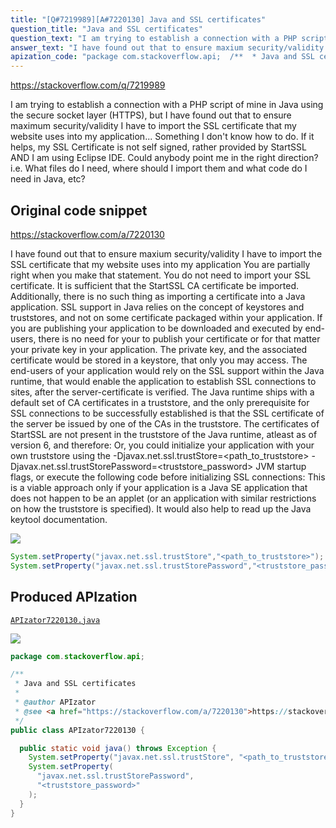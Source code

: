 ```yaml
---
title: "[Q#7219989][A#7220130] Java and SSL certificates"
question_title: "Java and SSL certificates"
question_text: "I am trying to establish a connection with a PHP script of mine in Java using the secure socket layer (HTTPS), but I have found out that to ensure maximum security/validity I have to import the SSL certificate that my website uses into my application... Something I don't know how to do. If it helps, my SSL Certificate is not self signed, rather provided by StartSSL AND I am using Eclipse IDE. Could anybody point me in the right direction? i.e. What files do I need, where should I import them and what code do I need in Java, etc?"
answer_text: "I have found out that to ensure maxium security/validity I have to import the SSL certificate that my website uses into my application You are partially right when you make that statement. You do not need to import your SSL certificate. It is sufficient that the StartSSL CA certificate be imported. Additionally, there is no such thing as importing a certificate into a Java application. SSL support in Java relies on the concept of keystores and truststores, and not on some certificate packaged within your application. If you are publishing your application to be downloaded and executed by end-users, there is no need for your to publish your certificate or for that matter your private key in your application. The private key, and the associated certificate would be stored in a keystore, that only you may access. The end-users of your application would rely on the SSL support within the Java runtime, that would enable the application to establish SSL connections to sites, after the server-certificate is verified. The Java runtime ships with a default set of CA certificates in a truststore, and the only prerequisite for SSL connections to be successfully established is that the SSL certificate of the server be issued by one of the CAs in the truststore. The certificates of StartSSL are not present in the truststore of the Java runtime, atleast as of version 6, and therefore: Or, you could initialize your application with your own truststore using the -Djavax.net.ssl.trustStore=<path_to_truststore> -Djavax.net.ssl.trustStorePassword=<truststore_password> JVM startup flags, or execute the following code before initializing SSL connections: This is a viable approach only if your application is a Java SE application that does not happen to be an applet (or an application with similar restrictions on how the truststore is specified). It would also help to read up the Java keytool documentation."
apization_code: "package com.stackoverflow.api;  /**  * Java and SSL certificates  *  * @author APIzator  * @see <a href=\"https://stackoverflow.com/a/7220130\">https://stackoverflow.com/a/7220130</a>  */ public class APIzator7220130 {    public static void java() throws Exception {     System.setProperty(\"javax.net.ssl.trustStore\", \"<path_to_truststore>\");     System.setProperty(       \"javax.net.ssl.trustStorePassword\",       \"<truststore_password>\"     );   } }"
---
```


https://stackoverflow.com/q/7219989

I am trying to establish a connection with a PHP script of mine in Java using the secure socket layer (HTTPS), but I have found out that to ensure maximum security/validity I have to import the SSL certificate that my website uses into my application... Something I don&#x27;t know how to do.
If it helps, my SSL Certificate is not self signed, rather provided by StartSSL AND I am using Eclipse IDE.
Could anybody point me in the right direction? i.e. What files do I need, where should I import them and what code do I need in Java, etc?



## Original code snippet

https://stackoverflow.com/a/7220130

I have found out that to ensure maxium security/validity I have to import the SSL certificate that my website uses into my application
You are partially right when you make that statement. You do not need to import your SSL certificate. It is sufficient that the StartSSL CA certificate be imported.
Additionally, there is no such thing as importing a certificate into a Java application. SSL support in Java relies on the concept of keystores and truststores, and not on some certificate packaged within your application. If you are publishing your application to be downloaded and executed by end-users, there is no need for your to publish your certificate or for that matter your private key in your application. The private key, and the associated certificate would be stored in a keystore, that only you may access.
The end-users of your application would rely on the SSL support within the Java runtime, that would enable the application to establish SSL connections to sites, after the server-certificate is verified. The Java runtime ships with a default set of CA certificates in a truststore, and the only prerequisite for SSL connections to be successfully established is that the SSL certificate of the server be issued by one of the CAs in the truststore. The certificates of StartSSL are not present in the truststore of the Java runtime, atleast as of version 6, and therefore:
Or, you could initialize your application with your own truststore using the -Djavax.net.ssl.trustStore=&lt;path_to_truststore&gt; -Djavax.net.ssl.trustStorePassword=&lt;truststore_password&gt; JVM startup flags, or execute the following code before initializing SSL connections:
This is a viable approach only if your application is a Java SE application that does not happen to be an applet (or an application with similar restrictions on how the truststore is specified).
It would also help to read up the Java keytool documentation.

<div class="code-logo"><img src="/stackoverflow.png" /></div>

```java
System.setProperty("javax.net.ssl.trustStore","<path_to_truststore>");
System.setProperty("javax.net.ssl.trustStorePassword","<truststore_password>");
```

## Produced APIzation

[`APIzator7220130.java`](https://github.com/pasqualesalza/apization/raw/main/data/search/APIzator7220130.java)

<div class="code-logo"><img src="/apizator.png" /></div>

```java
package com.stackoverflow.api;

/**
 * Java and SSL certificates
 *
 * @author APIzator
 * @see <a href="https://stackoverflow.com/a/7220130">https://stackoverflow.com/a/7220130</a>
 */
public class APIzator7220130 {

  public static void java() throws Exception {
    System.setProperty("javax.net.ssl.trustStore", "<path_to_truststore>");
    System.setProperty(
      "javax.net.ssl.trustStorePassword",
      "<truststore_password>"
    );
  }
}

```